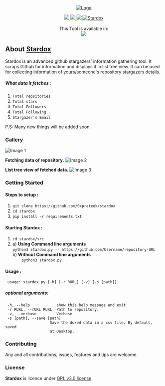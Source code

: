 <a href="https://github.com/0xprateek/stardox">
  <p style="text-align:center;"><img src="https://user-images.githubusercontent.com/43826054/71583944-7dfa3780-2b36-11ea-9f86-92f551a204f3.png" alt="Logo"></p>
</a>


<p align="center">  
  <a href="https://docs.python.org/3/download.html">
    <img src="https://img.shields.io/badge/Python-3.x-green.svg">
  </a>
  <a href="https://github.com/0xprateek/stardox">
    <img src="https://img.shields.io/badge/Version-v1.0.0%20-blue.svg">
  </a>
  <a href="https://github.com/0xprateek/stardox">
    <img src="https://img.shields.io/badge/OS-Linux-orange.svg">
  </a>
  <a href="https://gitter.im/Stardox-gitter/community?utm_source=badge&utm_medium=badge&utm_campaign=pr-badge"><img src="https://badges.gitter.im/Stardox-gitter/community.svg" alt="Stardox"></a>
  </br></br>
  This Tool is available in:</br>
  <a href = "https://blackarch.org/recon.html"><img src = "https://raw.githubusercontent.com/0xPrateek/Stardox/master/Logo/blackarch.png"></a>

  </br>
</p>

## About [Stardox](https://github.com/0xprateek/stardox)
Stardox is an advanced github stargazers' information gathering tool. It scraps Github for information and displays it in list tree view. It can be used for collecting information of yours/someone's repository stargazers details.

##### What data it fetches :

1. `Total repsitories`
2. `Total stars`
3. `Total Followers`
4. `Total Following`
5. `Stargazer's Email`


P.S: Many new things will be added soon.

### Gallery

![Image 1](https://i.imgur.com/ebFqa32.png)

 **Fetching data of repository.**
![Image 2](https://i.imgur.com/dGdANO9.png)

 **List tree view of fetched data.**
![Image 3](https://i.imgur.com/MIX1VmA.jpg)

### Getting Started

#### Steps to setup :

1. `git clone https://github.com/0xprateek/stardox`
2. `cd stardox`
3. `pip install -r requirements.txt`

#### Starting Stardox :

1. `cd stardox/src`<br/>
2.  a)  **Using Command line arguments** <br/>
         `python3 stardox.py -r https://github.com/Username/repository-URL `<br/>
    b)  **Without Command line arguments**<br/>
     `    python3 stardox.py`<br/>
  #### Usage :
     usage: stardox.py [-h] [-r RURL] [-v] [-s [path]]

  ##### optional arguments:
     -h, --help            show this help message and exit
     -r RURL, --rURL RURL  Path to repository.
     -v, --verbose         Verbose
     -s [path], --save [path]
                        Save the doxed data in a csv file. By default, saved
                        at Desktop.


### Contributing
Any and all contributions, issues, features and tips are welcome.

### License
**Stardox** is licence under [GPL v3.0 license](https://www.gnu.org/licenses/gpl-3.0.en.html)
